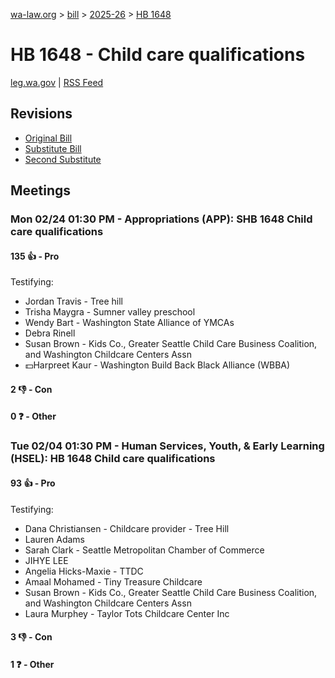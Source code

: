 [wa-law.org](/) > [bill](/bill/) > [2025-26](/bill/2025-26/) > [HB 1648](/bill/2025-26/hb/1648/)

# HB 1648 - Child care qualifications
[leg.wa.gov](https://app.leg.wa.gov/billsummary?BillNumber=1648&Year=2025&Initiative=false) | [RSS Feed](./rss.xml)

## Revisions
* [Original Bill](1/)
* [Substitute Bill](S/)
* [Second Substitute](S2/)

## Meetings
### Mon 02/24 01:30 PM - Appropriations (APP): SHB 1648 Child care qualifications
#### 135 👍 - Pro
Testifying:
* Jordan Travis - Tree hill
* Trisha Maygra - Sumner valley preschool
* Wendy Bart - Washington State Alliance of YMCAs
* Debra Rinell
* Susan Brown - Kids Co., Greater Seattle Child Care Business Coalition, and Washington Childcare Centers Assn
* 💵Harpreet Kaur - Washington Build Back Black Alliance (WBBA)

#### 2 👎 - Con

#### 0 ❓ - Other

### Tue 02/04 01:30 PM - Human Services, Youth, & Early Learning (HSEL): HB 1648 Child care qualifications
#### 93 👍 - Pro
Testifying:
* Dana Christiansen - Childcare provider - Tree Hill
* Lauren Adams
* Sarah Clark - Seattle Metropolitan Chamber of Commerce
* JIHYE LEE
* Angelia Hicks-Maxie - TTDC
* Amaal Mohamed - Tiny Treasure Childcare
* Susan Brown - Kids Co., Greater Seattle Child Care Business Coalition, and Washington Childcare Centers Assn
* Laura Murphey - Taylor Tots Childcare Center Inc

#### 3 👎 - Con

#### 1 ❓ - Other
